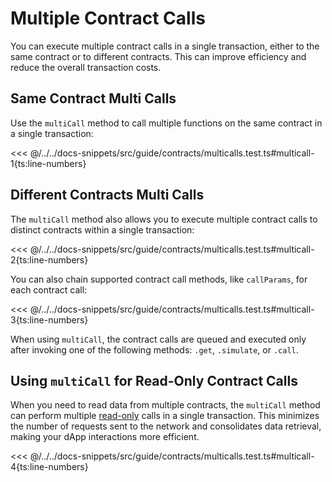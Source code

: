 # Multiple Contract Calls

<!-- This section should explain making multiple contract calls -->
<!-- calls:example:start -->

You can execute multiple contract calls in a single transaction, either to the same contract or to different contracts. This can improve efficiency and reduce the overall transaction costs.

<!-- calls:example:end -->

## Same Contract Multi Calls

<!-- This section should explain how make multiple calls with the SDK -->
<!-- multicall:example:start -->

Use the `multiCall` method to call multiple functions on the same contract in a single transaction:

<!-- multicall:example:end -->

<<< @/../../docs-snippets/src/guide/contracts/multicalls.test.ts#multicall-1{ts:line-numbers}

## Different Contracts Multi Calls

The `multiCall` method also allows you to execute multiple contract calls to distinct contracts within a single transaction:

<<< @/../../docs-snippets/src/guide/contracts/multicalls.test.ts#multicall-2{ts:line-numbers}

You can also chain supported contract call methods, like `callParams`, for each contract call:

<<< @/../../docs-snippets/src/guide/contracts/multicalls.test.ts#multicall-3{ts:line-numbers}

When using `multiCall`, the contract calls are queued and executed only after invoking one of the following methods: `.get`, `.simulate`, or `.call`.

## Using `multiCall` for Read-Only Contract Calls

When you need to read data from multiple contracts, the `multiCall` method can perform multiple [read-only](./methods.md#get) calls in a single transaction. This minimizes the number of requests sent to the network and consolidates data retrieval, making your dApp interactions more efficient.

<<< @/../../docs-snippets/src/guide/contracts/multicalls.test.ts#multicall-4{ts:line-numbers}
